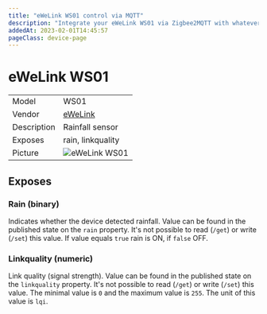 ```yaml
---
title: "eWeLink WS01 control via MQTT"
description: "Integrate your eWeLink WS01 via Zigbee2MQTT with whatever smart home infrastructure you are using without the vendor's bridge or gateway."
addedAt: 2023-02-01T14:45:57
pageClass: device-page
---
```


<!-- !!!! -->
<!-- ATTENTION: This file is auto-generated through docgen! -->
<!-- You can only edit the "Notes"-Section between the two comment lines "Notes BEGIN" and "Notes END". -->
<!-- Do not use h1 or h2 heading within "## Notes"-Section. -->
<!-- !!!! -->

# eWeLink WS01

|     |     |
|-----|-----|
| Model | WS01  |
| Vendor  | [eWeLink](/supported-devices/#v=eWeLink)  |
| Description | Rainfall sensor |
| Exposes | rain, linkquality |
| Picture | ![eWeLink WS01](https://www.zigbee2mqtt.io/images/devices/WS01.jpg) |


<!-- Notes BEGIN: You can edit here. Add "## Notes" headline if not already present. -->


<!-- Notes END: Do not edit below this line -->




## Exposes

### Rain (binary)
Indicates whether the device detected rainfall.
Value can be found in the published state on the `rain` property.
It's not possible to read (`/get`) or write (`/set`) this value.
If value equals `true` rain is ON, if `false` OFF.

### Linkquality (numeric)
Link quality (signal strength).
Value can be found in the published state on the `linkquality` property.
It's not possible to read (`/get`) or write (`/set`) this value.
The minimal value is `0` and the maximum value is `255`.
The unit of this value is `lqi`.

